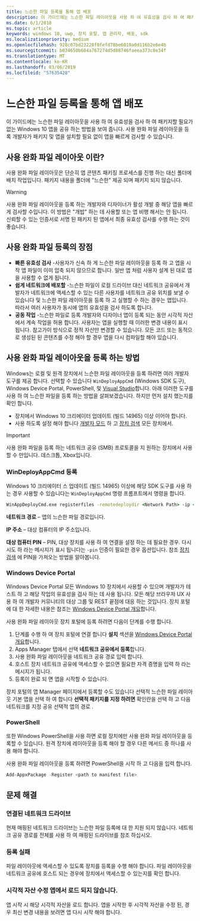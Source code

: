 ```yaml
---
title: 느슨한 파일 등록을 통해 앱 배포
description: 이 가이드에는 느슨한 파일 레이아웃을 사용 하 여 유효성을 검사 하 여 패키지할 필요가 없는 Windows 10 앱을 공유 하는 방법을 보여 줍니다.
ms.date: 6/1/2018
ms.topic: article
keywords: windows 10, uwp, 장치 포털, 앱 관리자, 배포, sdk
ms.localizationpriority: medium
ms.openlocfilehash: 928c07bd23228f0fefd78be6019a0d116b2e6e4b
ms.sourcegitcommit: b034650b684a767274d5d88746faeea373c8e34f
ms.translationtype: MT
ms.contentlocale: ko-KR
ms.lasthandoff: 03/06/2019
ms.locfileid: "57635428"
---
```

# <a name="deploy-an-app-through-loose-file-registration"></a>느슨한 파일 등록을 통해 앱 배포 

이 가이드에는 느슨한 파일 레이아웃을 사용 하 여 유효성을 검사 하 여 패키지할 필요가 없는 Windows 10 앱을 공유 하는 방법을 보여 줍니다. 사용 완화 파일 레이아웃을 등록 개발자가 패키지 및 앱을 설치할 필요 없이 앱을 빠르게 검사할 수 있습니다. 

## <a name="what-is-a-loose-file-layout"></a>사용 완화 파일 레이아웃 이란?

사용 완화 파일 레이아웃은 단순히 앱 콘텐츠 패키징 프로세스를 진행 하는 대신 폴더에 배치 작업입니다. 패키지 내용을 폴더에 "느슨한" 제공 되며 패키지 되지 않습니다. 

> [!WARNING]
> 사용 완화 파일 레이아웃을 등록 하는 개발자와 디자이너가 활성 개발 중 해당 앱을 빠르게 검사할 수입니다. 이 방법은 "개밥" 하는 데 사용할 또는 앱 비행 해서는 안 됩니다. 신뢰할 수 있는 인증서로 서명 된 패키지 된 앱에서 최종 유효성 검사를 수행 하는 것이 좋습니다. 

## <a name="advantages-of-loose-file-registration"></a>사용 완화 파일 등록의 장점

- **빠른 유효성 검사** -사용자가 신속 하 게 느슨한 파일 레이아웃을 등록 하 고 앱을 시작 앱 파일이 이미 압축 되지 않으므로 합니다. 일반 앱 처럼 사용자 설계 된 대로 앱을 사용할 수 없게 됩니다. 
- **쉽게 네트워크에 배포할** -느슨한 파일이 로컬 드라이브 대신 네트워크 공유에서 개발자가 네트워크에 액세스할 수 있는 다른 사용자를 네트워크 공유 위치를 보낼 수 있습니다 및 느슨한 파일 레이아웃을 등록 하 고 실행할 수 하는 경우는 앱입니다. 따라서 여러 사용자가 동시에 앱의 유효성을 검사 하도록 합니다. 
- **공동 작업** -느슨한 파일로 등록 개발자와 디자이너 앱이 등록 되는 동안 시각적 자산에서 계속 작업을 허용 합니다. 사용자는 앱을 실행할 때 이러한 변경 내용이 표시 됩니다. 참고가이 방식으로 정적 자산만 변경할 수 있습니다. 모든 코드 또는 동적으로 생성된 된 콘텐츠를 수정 해야 할 경우 앱을 다시 컴파일할 해야 있습니다.

## <a name="how-to-register-a-loose-file-layout"></a>사용 완화 파일 레이아웃을 등록 하는 방법

Windows는 로컬 및 원격 장치에서 느슨한 파일 레이아웃을 등록 하려면 여러 개발자 도구를 제공 합니다. 선택할 수 있습니다 `WinDeployAppCmd` (Windows SDK 도구), Windows Device Portal, PowerShell, 및 [Visual Studio](https://docs.microsoft.com/windows/uwp/debug-test-perf/deploying-and-debugging-uwp-apps#register-layout-from-network)합니다. 아래 이러한 도구를 사용 하 여 느슨한 파일을 등록 하는 방법을 살펴보겠습니다. 하지만 먼저 설치 했는지를 확인 합니다.

- 장치에서 Windows 10 크리에이터 업데이트 (빌드 14965) 이상 이어야 합니다.
- 사용 하도록 설정 해야 합니다 [개발자 모드](https://msdn.microsoft.com/windows/uwp/get-started/enable-your-device-for-development) 하 고 [장치 검색](https://docs.microsoft.com/en-us/windows/uwp/get-started/enable-your-device-for-development#device-discovery) 모든 장치에서.

> [!IMPORTANT]
> 사용 완화 파일을 등록 하는 네트워크 공유 (SMB) 프로토콜을 지 원하는 장치에서 사용할 수 만입니다. 데스크톱, Xbox입니다. 

### <a name="register-with-windeployappcmd"></a>WinDeployAppCmd 등록

Windows 10 크리에이터 스 업데이트 (빌드 14965) 이상에 해당 SDK 도구를 사용 하는 경우 사용할 수 있습니다는 `WinDeployAppCmd` 명령 프롬프트에서 명령을 합니다.

```cmd
WinAppDeployCmd.exe registerfiles -remotedeploydir <Network Path> -ip <IP Address> -pin <target machine PIN>
```

**네트워크 경로** – 앱의 느슨한 파일 경로입니다.

**IP 주소** – 대상 컴퓨터의 IP 주소입니다.

**대상 컴퓨터 PIN** – PIN, 대상 장치를 사용 하 여 연결을 설정 하는 데 필요한 경우. 다시 시도 하 라는 메시지가 표시 됩니다는 `-pin` 인증이 필요한 경우 옵션입니다. 참조 [장치 검색](https://docs.microsoft.com/windows/uwp/get-started/enable-your-device-for-development#device-discovery) 에 PIN을 가져오는 방법을 알아봅니다.

### <a name="windows-device-portal"></a>Windows Device Portal

Windows Device Portal 모든 Windows 10 장치에서 사용할 수 있으며 개발자가 테스트 하 고 해당 작업의 유효성을 검사 하는 데 사용 됩니다. 모든 해당 브라우저 UX 사용 하 여 개발자 커뮤니티의 대상 그룹 및 REST 끝점에 대응 하는 것입니다. 장치 포털에 대 한 자세한 내용은 참조는 [Windows Device Portal 개요](device-portal.md)합니다.

사용 완화 파일 레이아웃 장치 포털에 등록 하려면 다음이 단계를 수행 합니다.

1. 단계를 수행 하 여 장치 포털에 연결 합니다 **설치** 섹션을 [Windows Device Portal 개요](device-portal.md)합니다.
1. Apps Manager 탭에서 선택 **네트워크 공유에서 등록**합니다.
1. 사용 완화 파일 레이아웃을 네트워크 공유 경로 입력 합니다. 
1. 호스트 장치 네트워크 공유에 액세스할 수 없으면 필요한 자격 증명을 입력 하 라는 메시지가 됩니다.
1. 등록이 완료 되 면 앱을 시작할 수 있습니다.

장치 포털의 앱 Manager 페이지에서 등록할 수도 있습니다 선택적 느슨한 파일 레이아웃 기본 앱을 선택 하 여 합니다 **선택적 패키지를 지정 하려면** 확인란을 선택 하 고 다음 네트워크를 지정 공유 선택적 앱의 경로 . 

### <a name="powershell"></a>PowerShell 

또한 Windows PowerShell을 사용 하면 로컬 장치에만 사용 완화 파일 레이아웃을 등록할 수 있습니다. 원격 장치에 레이아웃을 등록 해야 할 경우 다른 메서드 중 하나를 사용 해야 합니다. 

사용 완화 파일 레이아웃을 등록 하려면 PowerShell을 시작 하 고 다음을 입력 합니다.

```PowerShell
Add-AppxPackage -Register <path to manifest file>
```

## <a name="troubleshooting"></a>문제 해결

### <a name="mapped-network-drives"></a>연결된 네트워크 드라이브
현재 매핑된 네트워크 드라이브는 느슨한 파일 등록에 대 한 지원 되지 않습니다. 네트워크 공유 경로를 전체를 사용 하 여 매핑된 드라이브를 참조 하십시오.

### <a name="registration-failure"></a>등록 실패
파일 레이아웃에 액세스할 수 있도록 장치를 등록을 수행 해야 합니다. 파일 레이아웃을 네트워크 공유에 호스트 되는 경우에 장치에서 액세스할 수 있는지를 확인 합니다. 

### <a name="modifications-to-visual-assets-arent-being-loaded-in-the-app"></a>시각적 자산 수정 앱에서 로드 되지 않습니다. 
앱 시작 시 해당 시각적 자산을 로드 합니다. 앱을 시작한 후 시각적 자산을 수정 된, 경우 최신 변경 내용을 보려면 앱 다시 시작 해야 합니다.